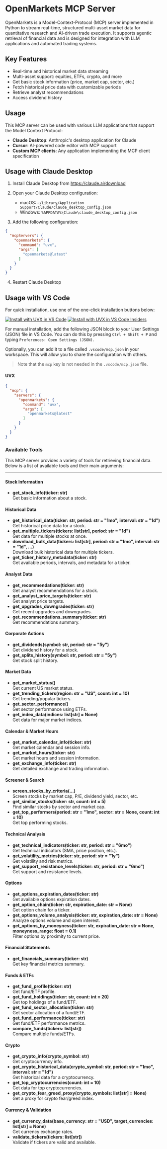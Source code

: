 # OpenMarkets MCP Server

OpenMarkets is a Model-Context-Protocol (MCP) server implemented in Python to stream real-time, structured multi-asset market data for quantitative research and AI-driven trade execution. It supports agentic retrieval of financial data and is designed for integration with LLM applications and automated trading systems.

## Key Features
- Real-time and historical market data streaming
- Multi-asset support: equities, ETFs, crypto, and more
- Get basic stock information (price, market cap, sector, etc.)
- Fetch historical price data with customizable periods
- Retrieve analyst recommendations
- Access dividend history

## Usage

This MCP server can be used with various LLM applications that support the Model Context Protocol:

- **Claude Desktop**: Anthropic's desktop application for Claude
- **Cursor**: AI-powered code editor with MCP support
- **Custom MCP clients**: Any application implementing the MCP client specification

## Usage with Claude Desktop

1. Install Claude Desktop from https://claude.ai/download
2. Open your Claude Desktop configuration:

   - macOS: `~/Library/Application Support/Claude/claude_desktop_config.json`
   - Windows: `%APPDATA%\Claude\claude_desktop_config.json`

3. Add the following configuration:

```json
{
  "mcpServers": {
    "openmarkets": {
      "command": "uvx",
      "args": [
        "openmarkets@latest"
      ]
    }
  }
}
```

4. Restart Claude Desktop

## Usage with VS Code

For quick installation, use one of the one-click installation buttons below:

[![Install with UVX in VS Code](https://img.shields.io/badge/VS_Code-UV-0098FF?style=flat-square&logo=visualstudiocode&logoColor=white)](https://insiders.vscode.dev/redirect/mcp/install?name=openmarkets&config=%7B%22command%22%3A%22uvx%22%2C%22args%22%3A%5B%22openmarkets%22%5D%7D) [![Install with UVX in VS Code Insiders](https://img.shields.io/badge/VS_Code_Insiders-UV-24bfa5?style=flat-square&logo=visualstudiocode&logoColor=white)](https://insiders.vscode.dev/redirect/mcp/install?name=openmarkets&config=%7B%22command%22%3A%22uvx%22%2C%22args%22%3A%5B%22openmarkets%22%5D%7D&quality=insiders)

For manual installation, add the following JSON block to your User Settings (JSON) file in VS Code. You can do this by pressing `Ctrl + Shift + P` and typing `Preferences: Open Settings (JSON)`.

Optionally, you can add it to a file called `.vscode/mcp.json` in your workspace. This will allow you to share the configuration with others. 

> Note that the `mcp` key is not needed in the `.vscode/mcp.json` file.

#### UVX

```json
{
  "mcp": {
    "servers": {
      "openmarkets": {
        "command": "uvx",
        "args": [
          "openmarkets@latest"
        ]
      }
    }
  }
}
```

### Available Tools
This MCP server provides a variety of tools for retrieving financial data. Below is a list of available tools and their main arguments:

---
#### Stock Information
- **get_stock_info(ticker: str)**  
  Get basic information about a stock.

#### Historical Data
- **get_historical_data(ticker: str, period: str = "1mo", interval: str = "1d")**  
  Get historical price data for a stock.
- **get_multiple_tickers(tickers: list[str], period: str = "1d")**  
  Get data for multiple stocks at once.
- **download_bulk_data(tickers: list[str], period: str = "1mo", interval: str = "1d", ...)**  
  Download bulk historical data for multiple tickers.
- **get_ticker_history_metadata(ticker: str)**  
  Get available periods, intervals, and metadata for a ticker.

#### Analyst Data
- **get_recommendations(ticker: str)**  
  Get analyst recommendations for a stock.
- **get_analyst_price_targets(ticker: str)**  
  Get analyst price targets.
- **get_upgrades_downgrades(ticker: str)**  
  Get recent upgrades and downgrades.
- **get_recommendations_summary(ticker: str)**  
  Get recommendations summary.

#### Corporate Actions
- **get_dividends(symbol: str, period: str = "5y")**  
  Get dividend history for a stock.
- **get_splits_history(symbol: str, period: str = "5y")**  
  Get stock split history.

#### Market Data
- **get_market_status()**  
  Get current US market status.
- **get_trending_tickers(region: str = "US", count: int = 10)**  
  Get trending/popular tickers.
- **get_sector_performance()**  
  Get sector performance using ETFs.
- **get_index_data(indices: list[str] = None)**  
  Get data for major market indices.

#### Calendar & Market Hours
- **get_market_calendar_info(ticker: str)**  
  Get market calendar and session info.
- **get_market_hours(ticker: str)**  
  Get market hours and session information.
- **get_exchange_info(ticker: str)**  
  Get detailed exchange and trading information.

#### Screener & Search
- **screen_stocks_by_criteria(...)**  
  Screen stocks by market cap, P/E, dividend yield, sector, etc.
- **get_similar_stocks(ticker: str, count: int = 5)**  
  Find similar stocks by sector and market cap.
- **get_top_performers(period: str = "1mo", sector: str = None, count: int = 10)**  
  Get top performing stocks.

#### Technical Analysis
- **get_technical_indicators(ticker: str, period: str = "6mo")**  
  Get technical indicators (SMA, price position, etc.).
- **get_volatility_metrics(ticker: str, period: str = "1y")**  
  Get volatility and risk metrics.
- **get_support_resistance_levels(ticker: str, period: str = "6mo")**  
  Get support and resistance levels.

#### Options
- **get_options_expiration_dates(ticker: str)**  
  Get available options expiration dates.
- **get_option_chain(ticker: str, expiration_date: str = None)**  
  Get option chain for a ticker.
- **get_options_volume_analysis(ticker: str, expiration_date: str = None)**  
  Analyze options volume and open interest.
- **get_options_by_moneyness(ticker: str, expiration_date: str = None, moneyness_range: float = 0.1)**  
  Filter options by proximity to current price.

#### Financial Statements
- **get_financials_summary(ticker: str)**  
  Get key financial metrics summary.

#### Funds & ETFs
- **get_fund_profile(ticker: str)**  
  Get fund/ETF profile.
- **get_fund_holdings(ticker: str, count: int = 20)**  
  Get top holdings of a fund/ETF.
- **get_fund_sector_allocation(ticker: str)**  
  Get sector allocation of a fund/ETF.
- **get_fund_performance(ticker: str)**  
  Get fund/ETF performance metrics.
- **compare_funds(tickers: list[str])**  
  Compare multiple funds/ETFs.

#### Crypto
- **get_crypto_info(crypto_symbol: str)**  
  Get cryptocurrency info.
- **get_crypto_historical_data(crypto_symbol: str, period: str = "1mo", interval: str = "1d")**  
  Get historical data for a cryptocurrency.
- **get_top_cryptocurrencies(count: int = 10)**  
  Get data for top cryptocurrencies.
- **get_crypto_fear_greed_proxy(crypto_symbols: list[str] = None)**  
  Get a proxy for crypto fear/greed index.

#### Currency & Validation
- **get_currency_data(base_currency: str = "USD", target_currencies: list[str] = None)**  
  Get currency exchange rates.
- **validate_tickers(tickers: list[str])**  
  Validate if tickers are valid and available.
